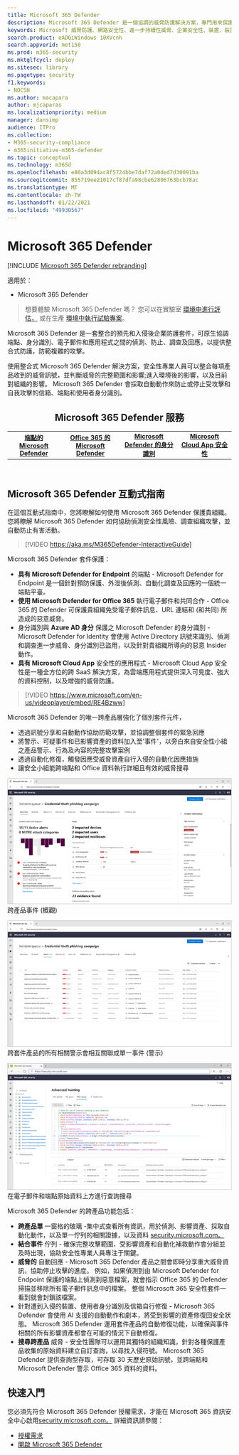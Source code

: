 ```yaml
---
title: Microsoft 365 Defender
description: Microsoft 365 Defender 是一個協調的威脅防護解決方案，專門用來保護裝置、身分識別、資料與應用程式
keywords: Microsoft 威脅防護、網路安全性、進一步持續性威脅、企業安全性、裝置、裝置、身分識別、使用者、資料、應用程式、事件、自動化調查與補救、進一步搜尋
search.product: eADQiWindows 10XVcnh
search.appverid: met150
ms.prod: m365-security
ms.mktglfcycl: deploy
ms.sitesec: library
ms.pagetype: security
f1.keywords:
- NOCSH
ms.author: macapara
author: mjcaparas
ms.localizationpriority: medium
manager: dansimp
audience: ITPro
ms.collection:
- M365-security-compliance
- m365initiative-m365-defender
ms.topic: conceptual
ms.technology: m365d
ms.openlocfilehash: e80a3d094ac8f5724bbe7daf72a0ded7d30091ba
ms.sourcegitcommit: 855719ee21017cf87dfa98cbe62806763bcb78ac
ms.translationtype: MT
ms.contentlocale: zh-TW
ms.lasthandoff: 01/22/2021
ms.locfileid: "49930567"
---
```

# <a name="microsoft-365-defender"></a>Microsoft 365 Defender

[!INCLUDE [Microsoft 365 Defender rebranding](../includes/microsoft-defender.md)]


適用於：
- Microsoft 365 Defender

> 想要體驗 Microsoft 365 Defender 嗎？ 您可以在實驗室 [環境中進行評估，](https://aka.ms/mtp-trial-lab) 或在生產 [環境中執行試驗專案](https://aka.ms/m365d-pilotplaybook)。
>

Microsoft 365 Defender 是一套整合的預先和入侵後企業防護套件，可原生協調端點、身分識別、電子郵件和應用程式之間的偵測、防止、調查及回應，以提供整合式防護，防範複雜的攻擊。

使用整合式 Microsoft 365 Defender 解決方案，安全性專業人員可以整合每項產品收到的威脅訊號，並判斷威脅的完整範圍和影響;進入環境後的影響，以及目前對組織的影響。 Microsoft 365 Defender 會採取自動動作來防止或停止受攻擊和自我攻擊的信箱、端點和使用者身分識別。  


<center><h2>Microsoft 365 Defender 服務</center></h2>
<table><tr><td><center><b><a href="https://docs.microsoft.com/windows/security/threat-protection/microsoft-defender-atp/microsoft-defender-advanced-threat-protection"><b>端點的 Microsoft Defender</b></center></a></td>
<td><center><b><a href="https://docs.microsoft.com/office365/securitycompliance/office-365-atp"><b>Office 365 的 Microsoft Defender</b></center></a></td>
<td><center><b><a href="https://docs.microsoft.com/azure-advanced-threat-protection/"><b>Microsoft Defender 的身分識別</b></a></center></td>
<td><center><b><a href="https://docs.microsoft.com/cloud-app-security/"><b>Microsoft Cloud App 安全性</b></a></center></td>
</tr>
</table>
<br>

## <a name="microsoft-365-defender-interactive-guide"></a>Microsoft 365 Defender 互動式指南

在這個互動式指南中，您將瞭解如何使用 Microsoft 365 Defender 保護貴組織。 您將瞭解 Microsoft 365 Defender 如何協助偵測安全性風險、調查組織攻擊，並自動防止有害活動。

> [!VIDEO https://aka.ms/M365Defender-InteractiveGuide]



Microsoft 365 Defender 套件保護： 
- **具有 Microsoft Defender for Endpoint** 的端點 - Microsoft Defender for Endpoint 是一個針對預防保護、外泄後偵測、自動化調查及回應的一個統一端點平臺。 
- **使用 Microsoft Defender for Office 365** 執行電子郵件和共同合作 - Office 365 的 Defender 可保護貴組織免受電子郵件訊息、URL 連結和 (和共同) 所造成的惡意威脅。 
- 身分識別與 **Azure AD 身分** 保護之 Microsoft Defender 的身分識別 - Microsoft Defender for Identity 會使用 Active Directory 訊號來識別、偵測和調查進一步威脅、身分識別已盜用，以及針對貴組織所導向的惡意 Insider 動作。 
- **具有 Microsoft Cloud App** 安全性的應用程式 - Microsoft Cloud App 安全性是一種全方位的跨 SaaS 解決方案，為雲端應用程式提供深入可見度、強大的資料控制，以及增強的威脅防護。 

>[!VIDEO https://www.microsoft.com/en-us/videoplayer/embed/RE4Bzww] 

Microsoft 365 Defender 的唯一跨產品層強化了個別套件元件，
- 透過訊號分享和自動動作協助防範攻擊，並協調整個套件的緊急回應
- 將警示、可疑事件和已影響資產的資料加入至'事件'，以旁白來自安全性小組之產品警示、行為及內容的完整攻擊案例
- 透過自動化修復，觸發因應受威脅資產自行入侵的自動化因應措施
- 讓安全小組能跨端點和 Office 資料執行詳細且有效的威脅搜尋

![事件概觀頁面的影像](../../media/overview-incident.png) <br>
跨產品事件 (概觀) 

![警示佇列的影像](../../media/incident-list.png)<br>
跨套件產品的所有相關警示會相互關聯成單一事件 (警示) 

![事件佇列的影像](../../media/advanced-hunting.png)<br>
在電子郵件和端點原始資料上方進行查詢搜尋


Microsoft 365 Defender 的跨產品功能包括： 
- **跨產品單** 一窗格的玻璃 -集中式查看所有資訊，用於偵測、影響資產、採取自動化動作，以及單一佇列的相關證據，以及資料 [security.microsoft.com。](https://security.microsoft.com) 
- **結合事件** 佇列 - 確保完整攻擊範圍、受影響資產和自動化補救動作會分組並及時出現，協助安全性專業人員專注于關鍵。 
- **威脅的** 自動回應 - Microsoft 365 Defender 產品之間會即時分享重大威脅資訊，協助停止攻擊的進度。 例如，如果偵測到由 Microsoft Defender for Endpoint 保護的端點上偵測到惡意檔案，就會指示 Office 365 的 Defender 掃描並移除所有電子郵件訊息中的檔案。 整個 Microsoft 365 安全性套件一看到就會封鎖該檔案。
- 針對遭到入侵的裝置、使用者身分識別及信箱自行修復 **-** Microsoft 365 Defender 會使用 AI 支援的自動動作和劇本，將受到影響的資產修復回安全狀態。 Microsoft 365 Defender 運用套件產品的自動修復功能，以確保與事件相關的所有影響資產都會在可能的情況下自動修復。
- **搜尋跨產品** 威脅 - 安全性團隊可以運用其獨特的組織知識，針對各種保護產品收集的原始資料建立自訂查詢，以尋找入侵符號。 Microsoft 365 Defender 提供查詢型存取，可存取 30 天歷史原始訊號，並跨端點和 Microsoft Defender 警示 Office 365 資料的資料。 


## <a name="get-started"></a>快速入門
您必須先符合 Microsoft 365 Defender 授權需求，才能在 Microsoft 365 資訊安全中心啟用[security.microsoft.com。](https://security.microsoft.com) 詳細資訊請參閱：
- [授權需求](prerequisites.md#licensing-requirements)
- [開啟 Microsoft 365 Defender](mtp-enable.md)

